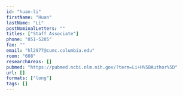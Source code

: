 ```yaml
---
id: "huan-li"
firstName: "Huan"
lastName: "Li"
postNominalLetters: ""
titles: ["Staff Associate"]
phone: "851-5285"
fax: ""
email: "hl2977@cumc.columbia.edu"
room: "608"
researchAreas: []
pubmed: "https://pubmed.ncbi.nlm.nih.gov/?term=Li+H%5BAuthor%5D"
url: []
formats: ["long"]
tags: []
---
```

